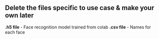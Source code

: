 ## Delete the files specific to use case & make your own later
**.h5 file** - Face recognition model trained from colab
**.csv file** - Names for each face
